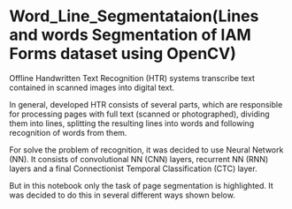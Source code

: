 # Word_Line_Segmentataion(Lines and words Segmentation of IAM Forms dataset using OpenCV)

Offline Handwritten Text Recognition (HTR) systems transcribe text contained in scanned images into digital text.

In general, developed HTR consists of several parts, which are responsible for processing pages with full text (scanned or photographed), dividing them into lines, splitting the resulting lines into words and following recognition of words from them.

For solve the problem of recognition, it was decided to use Neural Network (NN). It consists of convolutional NN (CNN) layers, recurrent NN (RNN) layers and a final Connectionist Temporal Classification (CTC) layer.

But in this notebook only the task of page segmentation is highlighted. It was decided to do this in several different ways shown below.
